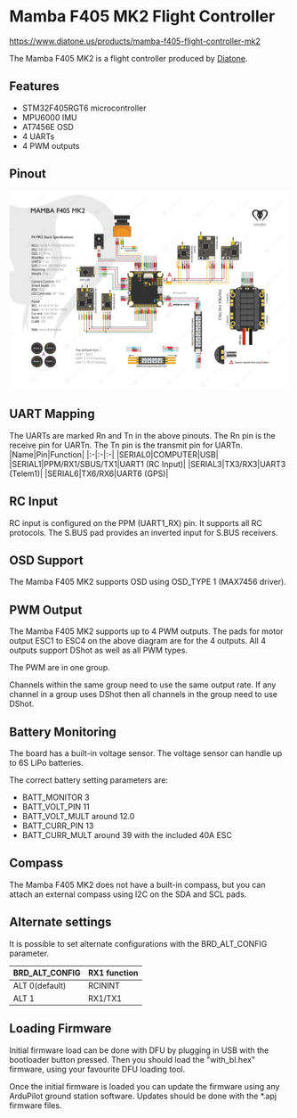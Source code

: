 # Mamba F405 MK2 Flight Controller

https://www.diatone.us/products/mamba-f405-flight-controller-mk2

The Mamba F405 MK2 is a flight controller produced by [Diatone](https://www.diatone.us).

## Features

 - STM32F405RGT6 microcontroller
 - MPU6000 IMU
 - AT7456E OSD
 - 4 UARTs
 - 4 PWM outputs

## Pinout

![Mamba F405 MK2 Board](mamba_f405mk2_pinout.png "Mamba F405 MK2")

## UART Mapping

The UARTs are marked Rn and Tn in the above pinouts. The Rn pin is the
receive pin for UARTn. The Tn pin is the transmit pin for UARTn.
|Name|Pin|Function|
|:-|:-|:-|
|SERIAL0|COMPUTER|USB|
|SERIAL1|PPM/RX1/SBUS/TX1|UART1 (RC Input)|
|SERIAL3|TX3/RX3|UART3 (Telem1)|
|SERIAL6|TX6/RX6|UART6 (GPS)|


## RC Input
 
RC input is configured on the PPM (UART1_RX) pin. It supports all RC protocols.
The S.BUS pad provides an inverted input for S.BUS receivers.
  
## OSD Support

The Mamba F405 MK2 supports OSD using OSD_TYPE 1 (MAX7456 driver).

## PWM Output

The Mamba F405 MK2 supports up to 4 PWM outputs. The pads for motor output ESC1 to ESC4 on the above diagram are for the 4 outputs. All 4 outputs support DShot as well as all PWM types.

The PWM are in one group.

Channels within the same group need to use the same output rate. If
any channel in a group uses DShot then all channels in the group need
to use DShot.

## Battery Monitoring

The board has a built-in voltage sensor. The voltage sensor can handle up to 6S
LiPo batteries.

The correct battery setting parameters are:

 - BATT_MONITOR 3
 - BATT_VOLT_PIN 11
 - BATT_VOLT_MULT around 12.0
 - BATT_CURR_PIN 13
 - BATT_CURR_MULT around 39 with the included 40A ESC

## Compass

The Mamba F405 MK2 does not have a built-in compass, but you can attach an external compass using I2C on the SDA and SCL pads.

## Alternate settings

It is possible to set alternate configurations with the BRD_ALT_CONFIG parameter.

|BRD_ALT_CONFIG|RX1 function|
|:----|:----|
|ALT 0(default) |RCININT|
|ALT 1|RX1/TX1|

## Loading Firmware

Initial firmware load can be done with DFU by plugging in USB with the
bootloader button pressed. Then you should load the "with_bl.hex"
firmware, using your favourite DFU loading tool.

Once the initial firmware is loaded you can update the firmware using
any ArduPilot ground station software. Updates should be done with the
*.apj firmware files.
